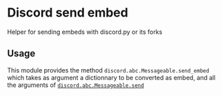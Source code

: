 # Discord send embed

Helper for sending embeds with discord.py or its forks

## Usage

This module provides the method `discord.abc.Messageable.send_embed` which takes as argument a dictionnary to be converted as embed, and all the arguments of [`discord.abc.Messageable.send`](https://discordpy.readthedocs.io/en/stable/api.html#discord.abc.Messageable.send)

